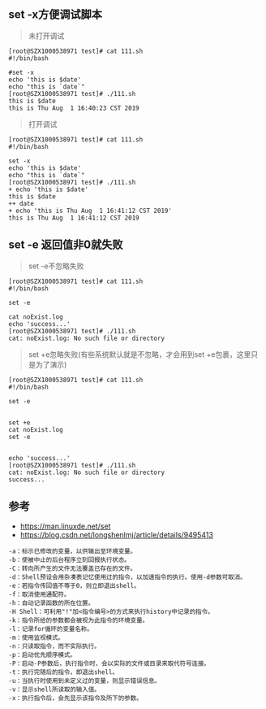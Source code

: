 
## set -x方便调试脚本

> 未打开调试
```CMD
[root@SZX1000538971 test]# cat 111.sh 
#!/bin/bash

#set -x
echo 'this is $date'
echo "this is `date`"
[root@SZX1000538971 test]# ./111.sh 
this is $date
this is Thu Aug  1 16:40:23 CST 2019
```

> 打开调试
```CMD
[root@SZX1000538971 test]# cat 111.sh 
#!/bin/bash

set -x
echo 'this is $date'
echo "this is `date`"
[root@SZX1000538971 test]# ./111.sh 
+ echo 'this is $date'
this is $date
++ date
+ echo 'this is Thu Aug  1 16:41:12 CST 2019'
this is Thu Aug  1 16:41:12 CST 2019
```

## set -e 返回值非0就失败

> set -e不忽略失败
```CMD
[root@SZX1000538971 test]# cat 111.sh 
#!/bin/bash

set -e

cat noExist.log
echo 'success...'
[root@SZX1000538971 test]# ./111.sh 
cat: noExist.log: No such file or directory
```

> set +e忽略失败(有些系统默认就是不忽略，才会用到set +e包裹，这里只是为了演示)
```CMD
[root@SZX1000538971 test]# cat 111.sh 
#!/bin/bash

set -e


set +e
cat noExist.log
set -e


echo 'success...'
[root@SZX1000538971 test]# ./111.sh 
cat: noExist.log: No such file or directory
success...
```


## 参考
- https://man.linuxde.net/set
- https://blog.csdn.net/longshenlmj/article/details/9495413


```
-a：标示已修改的变量，以供输出至环境变量。
-b：使被中止的后台程序立刻回报执行状态。
-C：转向所产生的文件无法覆盖已存在的文件。
-d：Shell预设会用杂凑表记忆使用过的指令，以加速指令的执行。使用-d参数可取消。
-e：若指令传回值不等于0，则立即退出shell。
-f：取消使用通配符。
-h：自动记录函数的所在位置。
-H Shell：可利用"!"加<指令编号>的方式来执行history中记录的指令。
-k：指令所给的参数都会被视为此指令的环境变量。
-l：记录for循环的变量名称。
-m：使用监视模式。
-n：只读取指令，而不实际执行。
-p：启动优先顺序模式。
-P：启动-P参数后，执行指令时，会以实际的文件或目录来取代符号连接。
-t：执行完随后的指令，即退出shell。
-u：当执行时使用到未定义过的变量，则显示错误信息。
-v：显示shell所读取的输入值。
-x：执行指令后，会先显示该指令及所下的参数。
```

